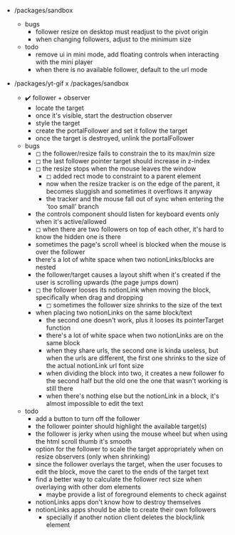 - /packages/sandbox
	- bugs
		- follower resize on desktop must readjust to the pivot origin
		- when changing followers, adjust to the minimum size
	- todo
		- remove ui in mini mode, add floating controls when interacting with the mini player
		- when there is no available follower, default to the url mode

- /packages/yt-gif x /packages/sandbox 
	- ✔️ follower + observer
		- locate the target
		- once it's visible, start the destruction observer
		- style the target
		- create the portalFollower and set it follow the target
		- once the target is destroyed, unlink the portalFollower
	- bugs
		- ◻ the follower/resize fails to constrain the to its max/min size
		- ◻ the last follower pointer target should increase in z-index
		- ◻ the resize stops when the mouse leaves the window
			- ◻ added rect mode to constraint to a parent element
			- now when the resize tracker is on the edge of the parent, it becomes sluggish and sometimes it overflows it anyway
			- the tracker and the mouse fall out of sync when entering the 'too small' branch
		- the controls component should listen for keyboard events only when it's active/allowed
		- ◻ when there are two followers on top of each other, it's hard to know the hidden one is there
		- sometimes the page's scroll wheel is blocked when the mouse is over the follower
		- there's a lot of white space when two notionLinks/blocks are nested
		- the follower/target causes a layout shift when it's created if the user is scrolling upwards (the page jumps down)
		- ◻ the follower looses its notionLink when moving the block, specifically when drag and dropping
			- ◻ sometimes the follower size shrinks to the size of the text
		- when placing two notionLinks on the same block/text
			- the second one doesn't work, plus it looses its pointerTarget function
			- there's a lot of white space when two notionLinks are on the same block
			- when they share urls, the second one is kinda useless, but when the urls are different, the first one shrinks to the size of the actual notionLink url font size
			- when dividing the block into two, it creates a new follower fo the second half but the old one the one that wasn't working is still there
			- when there's nothing else but the notionLink in a block, it's almost impossible to edit the text
	- todo
		- add a button to turn off the follower
		- the follower pointer should highlight the available target(s)
		- the follower is jerky when using the mouse wheel but when using the html scroll thumb it's smooth
		- option for the follower to scale the target appropriately when on resize observers (only when shrinking)
		- since the follower overlays the target, when the user focuses to edit the block, move the caret to the ends of the target text
		- find a better way to calculate the follower rect size when overlaying with other dom elements
			- maybe provide a list of foreground elements to check against
		- notionLinks apps don't know how to destroy themselves
		- notionLinks apps should be able to create their own followers
			- specially if another notion client deletes the block/link element